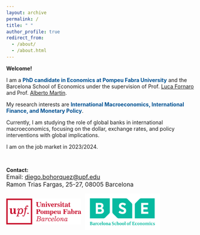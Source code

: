 ```yaml
---
layout: archive
permalink: /
title: " "
author_profile: true
redirect_from: 
  - /about/
  - /about.html
---
```

<!---
<img src="/images/patio_jaumewide.jpg" alt="Your Image" class="header-image">

<style>
.header-image {
  /*max-width: 500px; /* Set the maximum width for the image */
  width: 100%;
  height: auto;     /* Allow the height to adjust automatically */
  margin-bottom: 30px; /* Add some spacing between the image and title */
}
</style>
-->
<!--- Comments are Fun <div>
<div class="header-title">
  <h1> Diego Bohórquez </h1>
</div>
<style>
.header-title h1 {
  font-size: 2rem; /* Adjust font size for the title */
}
</style>
</div>
--->

**Welcome!**

I am a <span style="color:#005091;">**PhD candidate in Economics at Pompeu Fabra University**</span> and the Barcelona School of Economics under the supervision of Prof. [Luca Fornaro](https://crei.cat/people/fornaro/) and Prof. [Alberto Martin](https://crei.cat/people/martin/).

My research interests are <span style="color:#005091;">**International Macroeconomics, International Finance, and Monetary Policy**</span>.

Currently, I am studying the role of global banks in international macroeconomics, focusing on the dollar, exchange rates, and policy interventions with global implications.

I am on the job market in 2023/2024.

<br>

**Contact:** \
<span style="font-size:12pt"> Email: diego.bohorquez@upf.edu </span>\
<span style="font-size:12pt"> Ramon Trias Fargas, 25-27, 08005 Barcelona </span>

<!---
<img src="/images/UPFt_rgb.png" class="scaled-image">
<style>
    .scaled-image {
        max-width: 200px; /* Set the maximum width for the image */
        height: auto;     /* Allow the height to adjust automatically */
    }
</style>
-->

<div class="image-container">
    <img src="/images/UPFt_rgb.png" class="scaled-image">
    <img src="/images/bse_logo.jpg" class="scaled-image">
</div>

<style>
    .image-container {
        display: flex;
        align-items: center;
    }
    
    .scaled-image {
        max-width: 200px;
        height: auto;
        margin-right: 10px;
    }

    .smaller-image {
        max-width: 150px !important; /* Add !important to prioritize this rule */
    }
</style>



<!--- Comments are Fun <div>
    <p style="float: left;">
    <img src="/images/UPFt_rgb.png" width="170" height="60">
    <p> <span style="font-size:12pt"> <ins> Contact </ins> </span> <br>
        <span style="font-size:12pt"> Email: diego.bohorquez@upf.edu </span> <br>
        <span style="font-size:12pt"> Ramon Trias Fargas, 25-27, 08005 Barcelona </span>
    </p> **international macroeconomics, international finance, and monetary policy**.
    <ul style="margin-top: -15px;">
  <li> International Macroeconomics</li>
  <li> International Finance</li>
  <li> Monetary Policy</li>
</ul>
</div>
--->
